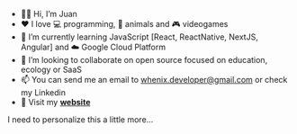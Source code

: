 - 👋🏻 Hi, I’m Juan
- ❤️ I love 💻 programming, 🦮 animals and 🎮 videogames
- 🌱 I’m currently learning JavaScript [React, ReactNative, NextJS, Angular] and ☁️ Google Cloud Platform
- 💞️ I’m looking to collaborate on open source focused on education, ecology or SaaS
- 📫 You can send me an email to whenix.developer@gmail.com or check my Linkedin
- 👀 Visit my **[website](https://my-website.juancman.dev/)**

I need to personalize this a little more...

<!---
juancmandev/juancmandev is a ✨ special ✨ repository because its `README.md` (this file) appears on your GitHub profile.
You can click the Preview link to take a look at your changes.
--->
